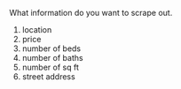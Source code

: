 What information do you want to scrape out.

1. location
2. price
3. number of beds
4. number of baths
5. number of sq ft
6. street address
